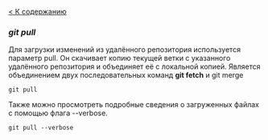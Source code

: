 [< К содержанию](readme.md)

### ***git pull***

Для загрузки изменений из удалённого репозитория используется параметр pull. Он скачивает копию текущей ветки с указанного удалённого репозитория и объединяет её с локальной копией.
Является объединением двух последовательных команд **git fetch** и git merge
```
git pull
```
Также можно просмотреть подробные сведения о загруженных файлах с помощью флага --verbose.
```
git pull --verbose
```